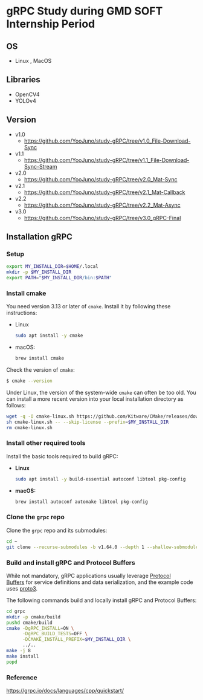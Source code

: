 # gRPC Study during GMD SOFT Internship Period

## OS
- Linux , MacOS

## Libraries
- OpenCV4
- YOLOv4

## Version
- v1.0
  - https://github.com/YooJuno/study-gRPC/tree/v1.0_File-Download-Sync
- v1.1
  - https://github.com/YooJuno/study-gRPC/tree/v1.1_File-Download-Sync-Stream
- v2.0
  - https://github.com/YooJuno/study-gRPC/tree/v2.0_Mat-Sync
- v2.1
  - https://github.com/YooJuno/study-gRPC/tree/v2.1_Mat-Callback
- v2.2
  - https://github.com/YooJuno/study-gRPC/tree/v2.2_Mat-Async
- v3.0
  - https://github.com/YooJuno/study-gRPC/tree/v3.0_gRPC-Final

## Installation gRPC

### Setup

```bash
export MY_INSTALL_DIR=$HOME/.local
mkdir -p $MY_INSTALL_DIR
export PATH="$MY_INSTALL_DIR/bin:$PATH"
```

### **Install cmake**

You need version 3.13 or later of `cmake`. Install it by following these instructions:

- Linux
    
    ```bash
    sudo apt install -y cmake
    ```
    
- macOS:
    
    ```bash
    brew install cmake
    ```
    

Check the version of `cmake`:

```bash
$ cmake --version
```


Under Linux, the version of the system-wide `cmake` can often be too old. You can install a more recent version into your local installation directory as follows:

```bash
wget -q -O cmake-linux.sh https://github.com/Kitware/CMake/releases/download/v3.19.6/cmake-3.19.6-Linux-x86_64.sh
sh cmake-linux.sh -- --skip-license --prefix=$MY_INSTALL_DIR
rm cmake-linux.sh
```

### **Install other required tools**

Install the basic tools required to build gRPC:

- **Linux**
    
    ```bash
    sudo apt install -y build-essential autoconf libtool pkg-config
    ```
    
- **macOS:**
    
    ```bash
    brew install autoconf automake libtool pkg-config
    ```
    

### **Clone the `grpc` repo**

Clone the `grpc` repo and its submodules:

```bash
cd ~
git clone --recurse-submodules -b v1.64.0 --depth 1 --shallow-submodules https://github.com/grpc/grpc
```

### **Build and install gRPC and Protocol Buffers**

While not mandatory, gRPC applications usually leverage [Protocol Buffers](https://developers.google.com/protocol-buffers) for service definitions and data serialization, and the example code uses [proto3](https://protobuf.dev/programming-guides/proto3).

The following commands build and locally install gRPC and Protocol Buffers:

```bash
cd grpc
mkdir -p cmake/build
pushd cmake/build
cmake -DgRPC_INSTALL=ON \
      -DgRPC_BUILD_TESTS=OFF \
      -DCMAKE_INSTALL_PREFIX=$MY_INSTALL_DIR \
      ../..
make -j 8
make install
popd
```
    

### Reference

https://grpc.io/docs/languages/cpp/quickstart/
